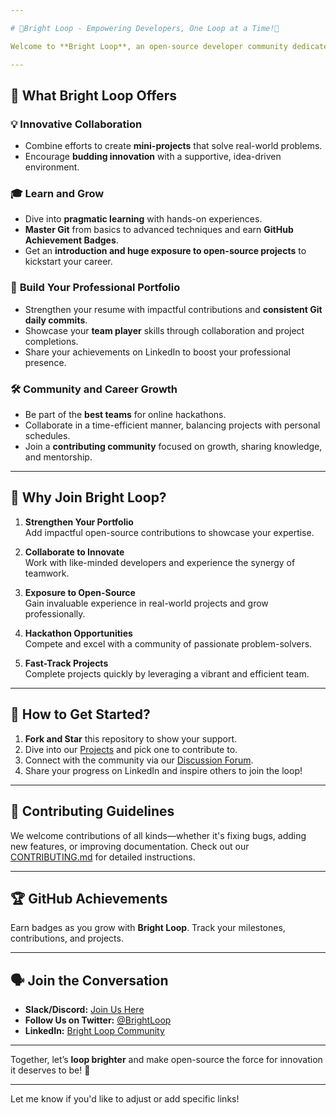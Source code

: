 ```yaml
---

# 🌟Bright Loop - Empowering Developers, One Loop at a Time!🌟

Welcome to **Bright Loop**, an open-source developer community dedicated to fostering innovation, collaboration, and growth in the software development world. Whether you're a seasoned coder or just starting your journey, Bright Loop offers a platform to explore, learn, and make an impact through open-source projects.

---
```


## 🚀 What Bright Loop Offers

### 💡 **Innovative Collaboration**  
- Combine efforts to create **mini-projects** that solve real-world problems.  
- Encourage **budding innovation** with a supportive, idea-driven environment.

### 🎓 **Learn and Grow**  
- Dive into **pragmatic learning** with hands-on experiences.  
- **Master Git** from basics to advanced techniques and earn **GitHub Achievement Badges**.  
- Get an **introduction and huge exposure to open-source projects** to kickstart your career.

### 💼 **Build Your Professional Portfolio**  
- Strengthen your resume with impactful contributions and **consistent Git daily commits**.  
- Showcase your **team player** skills through collaboration and project completions.  
- Share your achievements on LinkedIn to boost your professional presence.  

### 🛠️ **Community and Career Growth**  
- Be part of the **best teams** for online hackathons.  
- Collaborate in a time-efficient manner, balancing projects with personal schedules.  
- Join a **contributing community** focused on growth, sharing knowledge, and mentorship.

---

## 🎯 Why Join Bright Loop?

1. **Strengthen Your Portfolio**  
   Add impactful open-source contributions to showcase your expertise.

2. **Collaborate to Innovate**  
   Work with like-minded developers and experience the synergy of teamwork.

3. **Exposure to Open-Source**  
   Gain invaluable experience in real-world projects and grow professionally.

4. **Hackathon Opportunities**  
   Compete and excel with a community of passionate problem-solvers.

5. **Fast-Track Projects**  
   Complete projects quickly by leveraging a vibrant and efficient team.

---

## 🌟 How to Get Started?

1. **Fork and Star** this repository to show your support.  
2. Dive into our [Projects](#) and pick one to contribute to.  
3. Connect with the community via our [Discussion Forum](#).  
4. Share your progress on LinkedIn and inspire others to join the loop!

---

## 🤝 Contributing Guidelines

We welcome contributions of all kinds—whether it's fixing bugs, adding new features, or improving documentation. Check out our [CONTRIBUTING.md](#) for detailed instructions.

---

## 🏆 GitHub Achievements

Earn badges as you grow with **Bright Loop**. Track your milestones, contributions, and projects.

---

## 🗣️ Join the Conversation  

- **Slack/Discord:** [Join Us Here](#)  
- **Follow Us on Twitter:** [@BrightLoop](#)  
- **LinkedIn:** [Bright Loop Community](#)  

---

Together, let’s **loop brighter** and make open-source the force for innovation it deserves to be! 🌟

--- 

Let me know if you'd like to adjust or add specific links!
